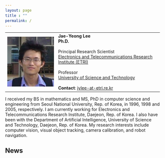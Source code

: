 ```yaml
---
layout: page
title : ""
permalink: /
---
```


<table style="border: 0; cellpadding: 3; vertical-align: top;">
  <tr>
    <td>
      <img src="../pages/images/lee.png" width="220px">
    </td>
    <td>
      <b>Jae-Yeong Lee</b><br>
      <b>Ph.D.</b><br><br>
      Principal Research Scientist<br>
      <a href="https://www.etri.re.kr/">Electronics and Telecommunications Research Institute (ETRI)</a><br><br>
      Professor<br>
      <a href="https://www.ust.ac.kr/">University of Science and Technology</a><br><br>
      <b>Contact</b>: <a href="mailto:jylee@etri.re.kr">jylee-at-etri.re.kr</a>
    </td>
  </tr>
</table>

I received my BS in mathematics and MS, PhD in computer science and engineering from Seoul National University, Rep. of Korea, in 1996, 1998 and 2005, respectively. I am currently working for Electronics and Telecommunications Research Institute, Daejeon, Rep. of Korea. I also have been with the Department of Artificial Intelligence, University of Science and Technology, Daejeon, Rep. of Korea. My research interests include computer vision, visual object tracking, camera calibration, and robot navigation.


## News
